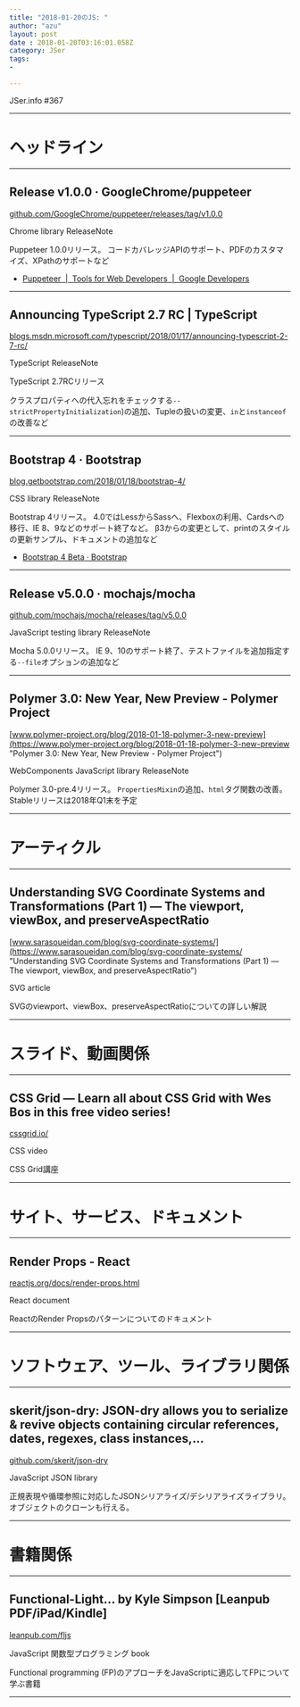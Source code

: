 ```yaml
---
title: "2018-01-20のJS: "
author: "azu"
layout: post
date : 2018-01-20T03:16:01.058Z
category: JSer
tags:
-

---
```


JSer.info #367

----

<h1 class="site-genre">ヘッドライン</h1>

----

## Release v1.0.0 · GoogleChrome/puppeteer
[github.com/GoogleChrome/puppeteer/releases/tag/v1.0.0](https://github.com/GoogleChrome/puppeteer/releases/tag/v1.0.0 "Release v1.0.0 · GoogleChrome/puppeteer")
<p class="jser-tags jser-tag-icon"><span class="jser-tag">Chrome</span> <span class="jser-tag">library</span> <span class="jser-tag">ReleaseNote</span></p>

Puppeteer 1.0.0リリース。
コードカバレッジAPIのサポート、PDFのカスタマイズ、XPathのサポートなど

- [Puppeteer  |  Tools for Web Developers  |  Google Developers](https://developers.google.com/web/tools/puppeteer/ "Puppeteer  |  Tools for Web Developers  |  Google Developers")

----

## Announcing TypeScript 2.7 RC | TypeScript
[blogs.msdn.microsoft.com/typescript/2018/01/17/announcing-typescript-2-7-rc/](https://blogs.msdn.microsoft.com/typescript/2018/01/17/announcing-typescript-2-7-rc/ "Announcing TypeScript 2.7 RC | TypeScript")
<p class="jser-tags jser-tag-icon"><span class="jser-tag">TypeScript</span> <span class="jser-tag">ReleaseNote</span></p>

TypeScript 2.7RCリリース

クラスプロパティへの代入忘れをチェックする`--strictPropertyInitialization`)の追加、Tupleの扱いの変更、`in`と`instanceof`の改善など


----

## Bootstrap 4 · Bootstrap
[blog.getbootstrap.com/2018/01/18/bootstrap-4/](https://blog.getbootstrap.com/2018/01/18/bootstrap-4/ "Bootstrap 4 · Bootstrap")
<p class="jser-tags jser-tag-icon"><span class="jser-tag">CSS</span> <span class="jser-tag">library</span> <span class="jser-tag">ReleaseNote</span></p>

Bootstrap 4リリース。
4.0ではLessからSassへ、Flexboxの利用、Cardsへの移行、IE 8、9などのサポート終了など。
β3からの変更として、printのスタイルの更新サンプル、ドキュメントの追加など

- [Bootstrap 4 Beta · Bootstrap](https://blog.getbootstrap.com/2017/08/10/bootstrap-4-beta/ "Bootstrap 4 Beta · Bootstrap")

----

## Release v5.0.0 · mochajs/mocha
[github.com/mochajs/mocha/releases/tag/v5.0.0](https://github.com/mochajs/mocha/releases/tag/v5.0.0 "Release v5.0.0 · mochajs/mocha")
<p class="jser-tags jser-tag-icon"><span class="jser-tag">JavaScript</span> <span class="jser-tag">testing</span> <span class="jser-tag">library</span> <span class="jser-tag">ReleaseNote</span></p>

Mocha 5.0.0リリース。
IE 9、10のサポート終了、テストファイルを追加指定する`--file`オプションの追加など


----

## Polymer 3.0: New Year, New Preview - Polymer Project
[www.polymer-project.org/blog/2018-01-18-polymer-3-new-preview](https://www.polymer-project.org/blog/2018-01-18-polymer-3-new-preview "Polymer 3.0: New Year, New Preview - Polymer Project")
<p class="jser-tags jser-tag-icon"><span class="jser-tag">WebComponents</span> <span class="jser-tag">JavaScript</span> <span class="jser-tag">library</span> <span class="jser-tag">ReleaseNote</span></p>

Polymer 3.0-pre.4リリース。
`PropertiesMixin`の追加、`html`タグ関数の改善。
Stableリリースは2018年Q1末を予定


----
<h1 class="site-genre">アーティクル</h1>

----

## Understanding SVG Coordinate Systems and Transformations (Part 1) — The viewport, viewBox, and preserveAspectRatio
[www.sarasoueidan.com/blog/svg-coordinate-systems/](https://www.sarasoueidan.com/blog/svg-coordinate-systems/ "Understanding SVG Coordinate Systems and Transformations (Part 1) — The viewport, viewBox, and preserveAspectRatio")
<p class="jser-tags jser-tag-icon"><span class="jser-tag">SVG</span> <span class="jser-tag">article</span></p>

SVGのviewport、viewBox、preserveAspectRatioについての詳しい解説


----
<h1 class="site-genre">スライド、動画関係</h1>

----

## CSS Grid — Learn all about CSS Grid with Wes Bos in this free video series!
[cssgrid.io/](https://cssgrid.io/ "CSS Grid — Learn all about CSS Grid with Wes Bos in this free video series!")
<p class="jser-tags jser-tag-icon"><span class="jser-tag">CSS</span> <span class="jser-tag">video</span></p>

CSS Grid講座


----
<h1 class="site-genre">サイト、サービス、ドキュメント</h1>

----

## Render Props - React
[reactjs.org/docs/render-props.html](https://reactjs.org/docs/render-props.html "Render Props - React")
<p class="jser-tags jser-tag-icon"><span class="jser-tag">React</span> <span class="jser-tag">document</span></p>

ReactのRender Propsのパターンについてのドキュメント


----
<h1 class="site-genre">ソフトウェア、ツール、ライブラリ関係</h1>

----

## skerit/json-dry: JSON-dry allows you to serialize & revive objects containing circular references, dates, regexes, class instances,...
[github.com/skerit/json-dry](https://github.com/skerit/json-dry "skerit/json-dry: JSON-dry allows you to serialize & revive objects containing circular references, dates, regexes, class instances,...")
<p class="jser-tags jser-tag-icon"><span class="jser-tag">JavaScript</span> <span class="jser-tag">JSON</span> <span class="jser-tag">library</span></p>

正規表現や循環参照に対応したJSONシリアライズ/デシリアライズライブラリ。
オブジェクトのクローンも行える。


----
<h1 class="site-genre">書籍関係</h1>

----

## Functional-Light… by Kyle Simpson \[Leanpub PDF/iPad/Kindle\]
[leanpub.com/fljs](https://leanpub.com/fljs "Functional-Light… by Kyle Simpson \[Leanpub PDF/iPad/Kindle\]")
<p class="jser-tags jser-tag-icon"><span class="jser-tag">JavaScript</span> <span class="jser-tag">関数型プログラミング</span> <span class="jser-tag">book</span></p>

Functional programming (FP)のアプローチをJavaScriptに適応してFPについて学ぶ書籍


----

